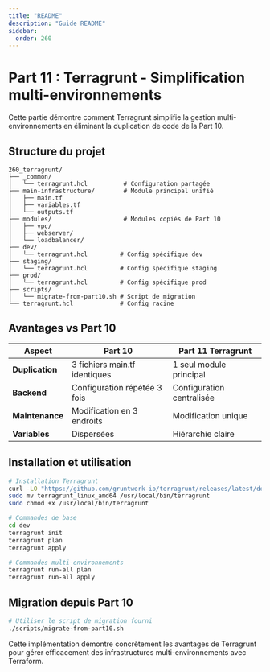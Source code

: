 ```yaml
---
title: "README"
description: "Guide README"
sidebar:
  order: 260
---
```


# Part 11 : Terragrunt - Simplification multi-environnements

Cette partie démontre comment Terragrunt simplifie la gestion multi-environnements en éliminant la duplication de code de la Part 10.

## Structure du projet

```
260_terragrunt/
├── _common/
│   └── terragrunt.hcl          # Configuration partagée
├── main-infrastructure/        # Module principal unifié
│   ├── main.tf
│   ├── variables.tf
│   └── outputs.tf
├── modules/                    # Modules copiés de Part 10
│   ├── vpc/
│   ├── webserver/
│   └── loadbalancer/
├── dev/
│   └── terragrunt.hcl         # Config spécifique dev
├── staging/
│   └── terragrunt.hcl         # Config spécifique staging
├── prod/
│   └── terragrunt.hcl         # Config spécifique prod
├── scripts/
│   └── migrate-from-part10.sh # Script de migration
└── terragrunt.hcl             # Config racine
```

## Avantages vs Part 10

| Aspect | Part 10 | Part 11 Terragrunt |
|--------|---------|-------------------|
| **Duplication** | 3 fichiers main.tf identiques | 1 seul module principal |
| **Backend** | Configuration répétée 3 fois | Configuration centralisée |
| **Maintenance** | Modification en 3 endroits | Modification unique |
| **Variables** | Dispersées | Hiérarchie claire |

## Installation et utilisation

```bash
# Installation Terragrunt
curl -LO "https://github.com/gruntwork-io/terragrunt/releases/latest/download/terragrunt_linux_amd64"
sudo mv terragrunt_linux_amd64 /usr/local/bin/terragrunt
sudo chmod +x /usr/local/bin/terragrunt

# Commandes de base
cd dev
terragrunt init
terragrunt plan
terragrunt apply

# Commandes multi-environnements
terragrunt run-all plan
terragrunt run-all apply
```

## Migration depuis Part 10

```bash
# Utiliser le script de migration fourni
./scripts/migrate-from-part10.sh
```

Cette implémentation démontre concrètement les avantages de Terragrunt pour gérer efficacement des infrastructures multi-environnements avec Terraform.